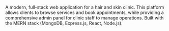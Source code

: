 A modern, full-stack web application for a hair and skin clinic. This platform allows clients to browse services and book appointments, while providing a comprehensive admin panel for clinic staff to manage operations. Built with the MERN stack (MongoDB, Express.js, React, Node.js).
